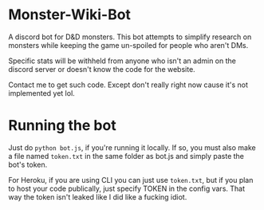 # Monster-Wiki-Bot
A discord bot for D&D monsters. This bot attempts to simplify research on monsters while keeping the game un-spoiled for people who aren't DMs.

Specific stats will be withheld from anyone who isn't an admin on the discord server or doesn't know the code for the website.

Contact me to get such code. Except don't really right now cause it's not implemented yet lol.

# Running the bot
Just do `python bot.js`, if you're running it locally. If so, you must also make a file named `token.txt` in the same folder as bot.js and simply paste the bot's token.

For Heroku, if you are using CLI you can just use `token.txt`, but if you plan to host your code publically, just specify TOKEN in the config vars. That way the token isn't leaked like I did like a fucking idiot.